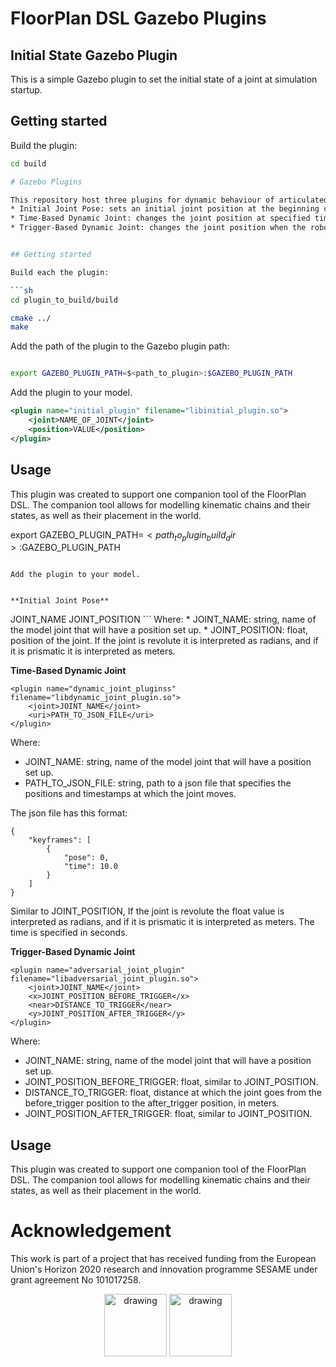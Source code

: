 
# FloorPlan DSL Gazebo Plugins

## Initial State Gazebo Plugin

This is a simple Gazebo plugin to set the initial state of a joint at simulation startup.

## Getting started

Build the plugin:

```sh
cd build

# Gazebo Plugins

This repository host three plugins for dynamic behaviour of articulated objects:
* Initial Joint Pose: sets an initial joint position at the beginning of the simulation.
* Time-Based Dynamic Joint: changes the joint position at specified times.
* Trigger-Based Dynamic Joint: changes the joint position when the robot is at a specified distance. 


## Getting started

Build each the plugin:

```sh
cd plugin_to_build/build

cmake ../
make
```

Add the path of the plugin to the Gazebo plugin path:

```sh

export GAZEBO_PLUGIN_PATH=$<path_to_plugin>:$GAZEBO_PLUGIN_PATH
```

Add the plugin to your model.

```xml
<plugin name="initial_plugin" filename="libinitial_plugin.so">
    <joint>NAME_OF_JOINT</joint>
    <position>VALUE</position>
</plugin>
```

## Usage

This plugin was created to support one companion tool of the FloorPlan DSL. The companion tool allows for modelling kinematic chains and their states, as well as their placement in the world.

export GAZEBO_PLUGIN_PATH=$<path_to_plugin_build_dir>:$GAZEBO_PLUGIN_PATH
```

Add the plugin to your model. 


**Initial Joint Pose**
```
<plugin name="initial_plugin" filename="libinitial_plugin.so">
    <joint>JOINT_NAME</joint>
    <position>JOINT_POSITION</position>
</plugin>
```
Where:
* JOINT_NAME: string, name of the model joint that will have a position set up.
* JOINT_POSITION: float, position of the joint. If the joint is revolute it is interpreted as radians, and if it is prismatic it is interpreted as meters. 


**Time-Based Dynamic Joint**
```
<plugin name="dynamic_joint_pluginss" filename="libdynamic_joint_plugin.so">
    <joint>JOINT_NAME</joint>
    <uri>PATH_TO_JSON_FILE</uri>
</plugin>
```
Where:
* JOINT_NAME: string, name of the model joint that will have a position set up.
* PATH_TO_JSON_FILE: string, path to a json file that specifies the positions and timestamps at which the joint moves. 

The json file has this format: 
```
{
    "keyframes": [
        {
            "pose": 0,
            "time": 10.0
        }
    ]
}
```
Similar to JOINT_POSITION,  If the joint is revolute the float value is interpreted as radians, and if it is prismatic it is interpreted as meters. The time is specified in seconds. 

**Trigger-Based Dynamic Joint**
```
<plugin name="adversarial_joint_plugin" filename="libadversarial_joint_plugin.so">
    <joint>JOINT_NAME</joint>
    <x>JOINT_POSITION_BEFORE_TRIGGER</x>
    <near>DISTANCE_TO_TRIGGER</near>
    <y>JOINT_POSITION_AFTER_TRIGGER</y>
</plugin>
```
Where:
* JOINT_NAME: string, name of the model joint that will have a position set up.
* JOINT_POSITION_BEFORE_TRIGGER: float, similar to JOINT_POSITION.
* DISTANCE_TO_TRIGGER: float, distance at which the joint goes from the before_trigger position to the after_trigger position, in meters.
* JOINT_POSITION_AFTER_TRIGGER: float, similar to JOINT_POSITION.


## Usage

This plugin was created to support one companion tool of the FloorPlan DSL. The companion tool allows for modelling kinematic chains and their states, as well as their placement in the world. 


# Acknowledgement

This work is part of a project that has received funding from the European Union's Horizon 2020 research and innovation programme SESAME under grant agreement No 101017258.

<p align="center">
    <img src="images/EU.jpg" alt="drawing" height="100"/>
    <img src="images/SESAME.jpg" alt="drawing" height="100"/>

</p>
</p>

